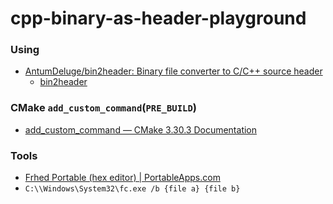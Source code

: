 cpp-binary-as-header-playground
===============================
### Using
- [AntumDeluge/bin2header: Binary file converter to C/C++ source header](https://github.com/AntumDeluge/bin2header)
  - [bin2header](https://antumdeluge.github.io/bin2header/reference/bin2header.1.html)

### CMake `add_custom_command`(`PRE_BUILD`)
- [add_custom_command — CMake 3.30.3 Documentation](https://cmake.org/cmake/help/latest/command/add_custom_command.html)

### Tools
- [Frhed Portable (hex editor) | PortableApps.com](https://portableapps.com/apps/development/frhed_portable)
- `C:\\Windows\System32\fc.exe /b {file a} {file b}`
